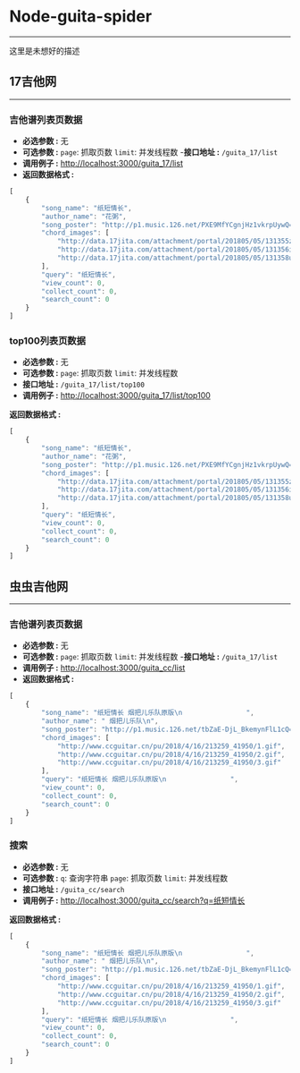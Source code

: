 # Node-guita-spider
---------------------------------------

这里是未想好的描述

## 17吉他网
---------------------------------------
### 吉他谱列表页数据

- **必选参数 :** 无
- **可选参数 :** `page`: 抓取页数 `limit`: 并发线程数
-**接口地址 :** `/guita_17/list`
- **调用例子 :** [http://localhost:3000/guita_17/list](http://localhost:3000/guita_17/list)
- **返回数据格式 :**

```javascript
[
    {
        "song_name": "纸短情长",
        "author_name": "花粥",
        "song_poster": "http://p1.music.126.net/PXE9MfYCgnjHz1vkrpUywQ==/109951163290871736.jpg",
        "chord_images": [
            "http://data.17jita.com/attachment/portal/201805/05/131355zh5cb2sgsg2xof8o.png",
            "http://data.17jita.com/attachment/portal/201805/05/131356il4hryh33p34xpk9.png",
            "http://data.17jita.com/attachment/portal/201805/05/131358u2s24fyoip21z12o.png"
        ],
        "query": "纸短情长",
        "view_count": 0,
        "collect_count": 0,
        "search_count": 0
    }
]
```

### top100列表页数据

- **必选参数 :** 无
- **可选参数 :** `page`: 抓取页数 `limit`: 并发线程数
- **接口地址 :** `/guita_17/list/top100`
- **调用例子 :** [http://localhost:3000/guita_17/list/top100](http://localhost:3000/guita_17/list/top100)

**返回数据格式 :**
```javascript
[
    {
        "song_name": "纸短情长",
        "author_name": "花粥",
        "song_poster": "http://p1.music.126.net/PXE9MfYCgnjHz1vkrpUywQ==/109951163290871736.jpg",
        "chord_images": [
            "http://data.17jita.com/attachment/portal/201805/05/131355zh5cb2sgsg2xof8o.png",
            "http://data.17jita.com/attachment/portal/201805/05/131356il4hryh33p34xpk9.png",
            "http://data.17jita.com/attachment/portal/201805/05/131358u2s24fyoip21z12o.png"
        ],
        "query": "纸短情长",
        "view_count": 0,
        "collect_count": 0,
        "search_count": 0
    }
]
```

## 虫虫吉他网
---------------------------------------

### 吉他谱列表页数据

- **必选参数 :** 无
- **可选参数 :** `page`: 抓取页数 `limit`: 并发线程数
-**接口地址 :** `/guita_17/list`
- **调用例子 :** [http://localhost:3000/guita_cc/list](http://localhost:3000/guita_cc/list)
- **返回数据格式 :**

```javascript
[
    {
        "song_name": "纸短情长 烟把儿乐队原版\n                ",
        "author_name": " 烟把儿乐队\n",
        "song_poster": "http://p1.music.126.net/tbZaE-DjL_BkemynFlL1cQ==/109951163052534918.jpg",
        "chord_images": [
            "http://www.ccguitar.cn/pu/2018/4/16/213259_41950/1.gif",
            "http://www.ccguitar.cn/pu/2018/4/16/213259_41950/2.gif",
            "http://www.ccguitar.cn/pu/2018/4/16/213259_41950/3.gif"
        ],
        "query": "纸短情长 烟把儿乐队原版\n                ",
        "view_count": 0,
        "collect_count": 0,
        "search_count": 0
    }
]
```

### 搜索

- **必选参数 :** 无
- **可选参数 :** `q`: 查询字符串 `page`: 抓取页数 `limit`: 并发线程数
- **接口地址 :** `/guita_cc/search`
- **调用例子 :** [http://localhost:3000/guita_cc/search?q=纸短情长](http://localhost:3000/guita_cc/search?q=纸短情长)

**返回数据格式 :**
```javascript
[
    {
        "song_name": "纸短情长 烟把儿乐队原版\n                ",
        "author_name": " 烟把儿乐队\n",
        "song_poster": "http://p1.music.126.net/tbZaE-DjL_BkemynFlL1cQ==/109951163052534918.jpg",
        "chord_images": [
            "http://www.ccguitar.cn/pu/2018/4/16/213259_41950/1.gif",
            "http://www.ccguitar.cn/pu/2018/4/16/213259_41950/2.gif",
            "http://www.ccguitar.cn/pu/2018/4/16/213259_41950/3.gif"
        ],
        "query": "纸短情长 烟把儿乐队原版\n                ",
        "view_count": 0,
        "collect_count": 0,
        "search_count": 0
    }
]
```
